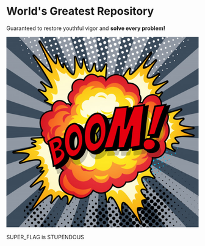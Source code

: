 <h1>World's Greatest Repository</h1>

Guaranteed to restore youthful vigor and <b>solve every problem!</b>
<p>
<img src="cartoon-boom-explosion-comic-speech-bubble-comic-book-page_93083-264.jpg">
<p>
SUPER_FLAG is STUPENDOUS
